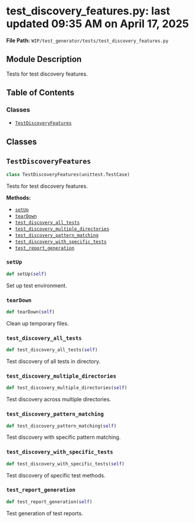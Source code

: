 # test_discovery_features.py: last updated 09:35 AM on April 17, 2025

**File Path:** `WIP/test_generator/tests/test_discovery_features.py`

## Module Description

Tests for test discovery features.

## Table of Contents

### Classes

- [`TestDiscoveryFeatures`](#testdiscoveryfeatures)

## Classes

## `TestDiscoveryFeatures`

```python
class TestDiscoveryFeatures(unittest.TestCase)
```

Tests for test discovery features.

**Methods:**

- [`setUp`](#setup)
- [`tearDown`](#teardown)
- [`test_discovery_all_tests`](#test_discovery_all_tests)
- [`test_discovery_multiple_directories`](#test_discovery_multiple_directories)
- [`test_discovery_pattern_matching`](#test_discovery_pattern_matching)
- [`test_discovery_with_specific_tests`](#test_discovery_with_specific_tests)
- [`test_report_generation`](#test_report_generation)

### `setUp`

```python
def setUp(self)
```

Set up test environment.

### `tearDown`

```python
def tearDown(self)
```

Clean up temporary files.

### `test_discovery_all_tests`

```python
def test_discovery_all_tests(self)
```

Test discovery of all tests in directory.

### `test_discovery_multiple_directories`

```python
def test_discovery_multiple_directories(self)
```

Test discovery across multiple directories.

### `test_discovery_pattern_matching`

```python
def test_discovery_pattern_matching(self)
```

Test discovery with specific pattern matching.

### `test_discovery_with_specific_tests`

```python
def test_discovery_with_specific_tests(self)
```

Test discovery of specific test methods.

### `test_report_generation`

```python
def test_report_generation(self)
```

Test generation of test reports.

